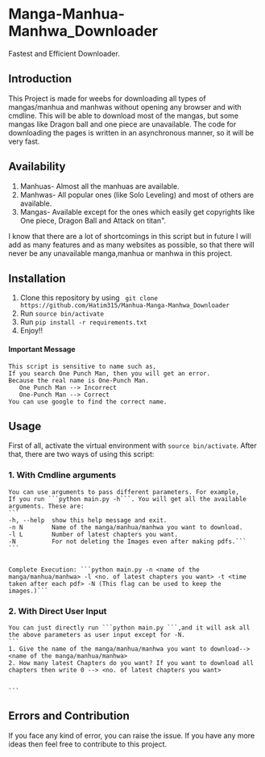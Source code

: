 # Manga-Manhua-Manhwa_Downloader
Fastest and Efficient Downloader.
## Introduction
This Project is made for weebs for downloading all types of mangas/manhua and manhwas without opening any browser and with cmdline. This will be able to download most of the mangas, but some mangas like Dragon ball and one piece are unavailable. The code for downloading the pages is written in an asynchronous manner, so it will be very fast.
## Availability
   1. Manhuas- Almost all the manhuas are available.<br>
   2. Manhwas- All popular ones (like Solo Leveling) and most of others are available.<br>
   3. Mangas-  Available except for the ones which easily get copyrights like One piece, Dragon Ball and Attack on titan".<br>

I know that there are a lot of shortcomings in this script but in future I will add as many features and as many websites as possible, so that there will never be any unavailable manga,manhua or manhwa in this project.

## Installation 
1. Clone this repository by using ``` git clone https://github.com/Hatim315/Manhua-Manga-Manhwa_Downloader```
2. Run ```source bin/activate```
2. Run ```pip install -r requirements.txt```<br>
3. Enjoy!!<br>
#### Important Message
    This script is sensitive to name such as,
    If you search One Punch Man, then you will get an error.
    Because the real name is One-Punch Man.
       One Punch Man --> Incorrect
       One-Punch Man --> Correct
    You can use google to find the correct name.
## Usage
First of all, activate the virtual environment with ```source bin/activate```.
After that, there are two ways of using this script:

### 1. With Cmdline arguments
    You can use arguments to pass different parameters. For example,
    If you run ```python main.py -h```. You will get all the available arguments. These are:
    ```
    -h, --help  show this help message and exit.
    -n N        Name of the manga/manhua/manhwa you want to download.
    -l L        Number of latest chapters you want.
    -N          For not deleting the Images even after making pdfs.```
    ```
   
    
    Complete Execution: ```python main.py -n <name of the manga/manhua/manhwa> -l <no. of latest chapters you want> -t <time taken after each pdf> -N (This flag can be used to keep the images.)```
    
### 2. With Direct User Input 
    
    You can just directly run ```python main.py ```,and it will ask all the above parameters as user input except for -N. 
    ```
    1. Give the name of the manga/manhua/manhwa you want to download--> <name of the manga/manhua/manhwa>
    2. How many latest Chapters do you want? If you want to download all chapters then write 0 --> <no. of latest chapters you want>
   
    
    ```
## Errors and Contribution
   If you face any kind of error, you can raise the issue. If you have any more ideas then feel free to contribute to this project.
   







